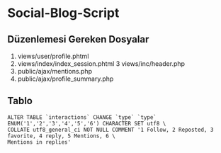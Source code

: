# Social-Blog-Script

## Düzenlemesi Gereken Dosyalar
1. views/user/profile.phtml
2. views/index/index_session.phtml
3  views/inc/header.php
4. public/ajax/mentions.php
5. public/ajax/profile_summary.php

## Tablo 
    ALTER TABLE `interactions` CHANGE `type` `type` ENUM('1','2','3','4','5','6') CHARACTER SET utf8 \
    COLLATE utf8_general_ci NOT NULL COMMENT '1 Follow, 2 Reposted, 3 favorite, 4 reply, 5 Mentions, 6 \
    Mentions in replies'
